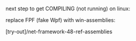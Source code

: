 next step to get COMPILING (not running) on linux:

replace FPF (fake Wpf) with win-assemblies:

[try-out]/net-framework-48-ref-assemblies
